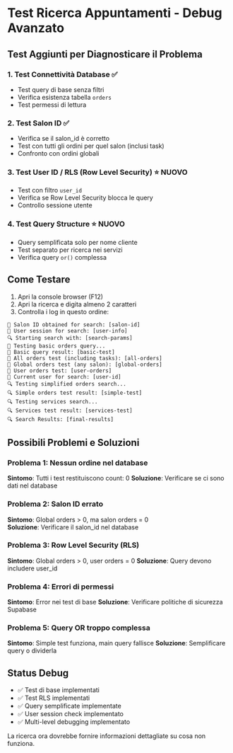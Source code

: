 # Test Ricerca Appuntamenti - Debug Avanzato

## Test Aggiunti per Diagnosticare il Problema

### 1. Test Connettività Database ✅
- Test query di base senza filtri
- Verifica esistenza tabella `orders`
- Test permessi di lettura

### 2. Test Salon ID ✅
- Verifica se il salon_id è corretto
- Test con tutti gli ordini per quel salon (inclusi task)
- Confronto con ordini globali

### 3. Test User ID / RLS (Row Level Security) ⭐ NUOVO
- Test con filtro `user_id` 
- Verifica se Row Level Security blocca le query
- Controllo sessione utente

### 4. Test Query Structure ⭐ NUOVO
- Query semplificata solo per nome cliente
- Test separato per ricerca nei servizi
- Verifica query `or()` complessa

## Come Testare

1. Apri la console browser (F12)
2. Apri la ricerca e digita almeno 2 caratteri
3. Controlla i log in questo ordine:

```
🏪 Salon ID obtained for search: [salon-id]
👤 User session for search: [user-info]
🔍 Starting search with: [search-params]
🧪 Testing basic orders query...
🧪 Basic query result: [basic-test]
🧪 All orders test (including tasks): [all-orders]
🧪 Global orders test (any salon): [global-orders]
🧪 User orders test: [user-orders]
🔑 Current user for search: [user-id]
🔍 Testing simplified orders search...
🔍 Simple orders test result: [simple-test]
🔍 Testing services search...
🔍 Services test result: [services-test]
🔍 Search Results: [final-results]
```

## Possibili Problemi e Soluzioni

### Problema 1: Nessun ordine nel database
**Sintomo**: Tutti i test restituiscono count: 0
**Soluzione**: Verificare se ci sono dati nel database

### Problema 2: Salon ID errato
**Sintomo**: Global orders > 0, ma salon orders = 0  
**Soluzione**: Verificare il salon_id nel database

### Problema 3: Row Level Security (RLS)
**Sintomo**: Global orders > 0, user orders = 0
**Soluzione**: Query devono includere user_id

### Problema 4: Errori di permessi
**Sintomo**: Error nei test di base
**Soluzione**: Verificare politiche di sicurezza Supabase

### Problema 5: Query OR troppo complessa
**Sintomo**: Simple test funziona, main query fallisce
**Soluzione**: Semplificare query o dividerla

## Status Debug
- ✅ Test di base implementati
- ✅ Test RLS implementati  
- ✅ Query semplificate implementate
- ✅ User session check implementato
- ✅ Multi-level debugging implementato

La ricerca ora dovrebbe fornire informazioni dettagliate su cosa non funziona.
